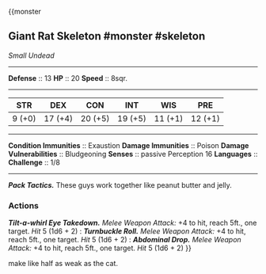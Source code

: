{{monster
## Giant Rat Skeleton #monster #skeleton 
*Small Undead*
___
**Defense**     :: 13
**HP**          :: 20
**Speed**       :: 8sqr.
___
|  STR   |   DEX   |   CON   |   INT   |   WIS   |   PRE   |
|:------:|:-------:|:-------:|:-------:|:-------:|:-------:|
| 9 (+0) | 17 (+4) | 20 (+5) | 19 (+5) | 11 (+1) | 12 (+1) |
___
**Condition Immunities** :: Exaustion
**Damage Immunities** :: Poison
**Damage Vulnerabilities** :: Bludgeoning
**Senses**               :: passive Perception 16
**Languages**            :: 
**Challenge**            :: 1/8
___
***Pack Tactics.*** These guys work together like peanut butter and jelly.

### Actions
***Tilt-a-whirl Eye Takedown.*** *Melee Weapon Attack:* +4 to hit, reach 5ft., one target. *Hit* 5 (1d6 + 2) 
:
***Turnbuckle Roll.*** *Melee Weapon Attack:* +4 to hit, reach 5ft., one target. *Hit* 5 (1d6 + 2) 
:
***Abdominal Drop.*** *Melee Weapon Attack:* +4 to hit, reach 5ft., one target. *Hit* 5 (1d6 + 2) 
}}

make like half as weak as the cat.
